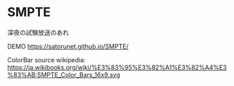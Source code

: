 # SMPTE
深夜の試験放送のあれ

DEMO
https://satorunet.github.io/SMPTE/

ColorBar source wikipedia:
https://ja.wikibooks.org/wiki/%E3%83%95%E3%82%A1%E3%82%A4%E3%83%AB:SMPTE_Color_Bars_16x9.svg
